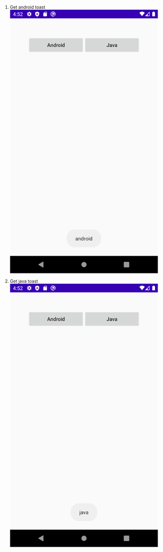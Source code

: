 1. Get android toast
![Image text](image/android_toast.png)

2. Get java toast
![Image text](image/java_toast.png)